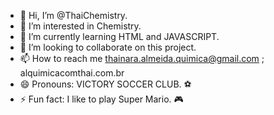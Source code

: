 - 👋 Hi, I’m @ThaiChemistry.
- 👀 I’m interested in Chemistry.
- 🌱 I’m currently learning HTML and JAVASCRIPT. 
- 💞️ I’m looking to collaborate on this project.
- 📫 How to reach me thainara.almeida.quimica@gmail.com ; alquimicacomthai.com.br
- 😄 Pronouns: VICTORY SOCCER CLUB. ⚽
- ⚡ Fun fact: I like to play Super Mario. 🎮

<!---
ThaiChemistry/ThaiChemistry is a ✨ special ✨ repository because its `README.md` (this file) appears on your GitHub profile.
You can click the Preview link to take a look at your changes.
--->
